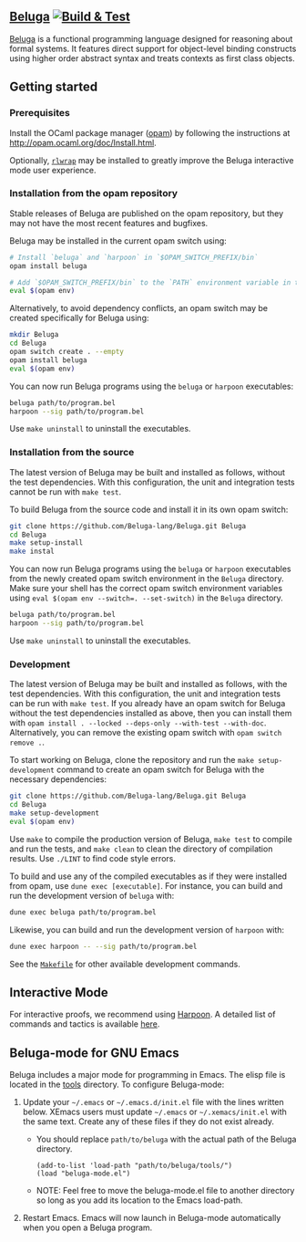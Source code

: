 ## [Beluga](http://complogic.cs.mcgill.ca/beluga/ "Beluga home page")  [![Build & Test](https://github.com/Beluga-lang/Beluga/actions/workflows/build-and-test.yml/badge.svg)](https://github.com/Beluga-lang/Beluga/actions/workflows/build-and-test.yml)

[Beluga](http://complogic.cs.mcgill.ca/beluga/ "Beluga home page") is a functional programming language designed for reasoning about formal systems.
It features direct support for object-level binding constructs using higher order abstract syntax and treats contexts as first class objects.

## Getting started

### Prerequisites

Install the OCaml package manager ([opam](http://opam.ocaml.org/)) by following the instructions at <http://opam.ocaml.org/doc/Install.html>.

Optionally, [`rlwrap`](https://github.com/hanslub42/rlwrap) may be installed to greatly improve the Beluga interactive mode user experience.

### Installation from the opam repository

Stable releases of Beluga are published on the opam repository, but they may not have the most recent features and bugfixes.

Beluga may be installed in the current opam switch using:

```bash
# Install `beluga` and `harpoon` in `$OPAM_SWITCH_PREFIX/bin`
opam install beluga

# Add `$OPAM_SWITCH_PREFIX/bin` to the `PATH` environment variable in the current shell
eval $(opam env)
```

Alternatively, to avoid dependency conflicts, an opam switch may be created specifically for Beluga using:

```bash
mkdir Beluga
cd Beluga
opam switch create . --empty
opam install beluga
eval $(opam env)
```

You can now run Beluga programs using the `beluga` or `harpoon` executables:

```bash
beluga path/to/program.bel
harpoon --sig path/to/program.bel
```

Use `make uninstall` to uninstall the executables.

### Installation from the source

The latest version of Beluga may be built and installed as follows, without the test dependencies.
With this configuration, the unit and integration tests cannot be run with `make test`.

To build Beluga from the source code and install it in its own opam switch:

```bash
git clone https://github.com/Beluga-lang/Beluga.git Beluga
cd Beluga
make setup-install
make instal
```

You can now run Beluga programs using the `beluga` or `harpoon` executables from the newly created opam switch environment in the `Beluga` directory.
Make sure your shell has the correct opam switch environment variables using `eval $(opam env --switch=. --set-switch)` in the `Beluga` directory.

```bash
beluga path/to/program.bel
harpoon --sig path/to/program.bel
```

Use `make uninstall` to uninstall the executables.

### Development

The latest version of Beluga may be built and installed as follows, with the test dependencies.
With this configuration, the unit and integration tests can be run with `make test`.
If you already have an opam switch for Beluga without the test dependencies installed as above, then you can install them with `opam install . --locked --deps-only --with-test --with-doc`.
Alternatively, you can remove the existing opam switch with `opam switch remove .`.

To start working on Beluga, clone the repository and run the `make setup-development` command to create an opam switch for Beluga with the necessary dependencies:

```bash
git clone https://github.com/Beluga-lang/Beluga.git Beluga
cd Beluga
make setup-development
eval $(opam env)
```

Use `make` to compile the production version of Beluga, `make test` to compile and run the tests, and `make clean` to clean the directory of compilation results.
Use `./LINT` to find code style errors.

To build and use any of the compiled executables as if they were installed from opam, use `dune exec [executable]`.
For instance, you can build and run the development version of `beluga` with:

```bash
dune exec beluga path/to/program.bel
```

Likewise, you can build and run the development version of `harpoon` with:

```bash
dune exec harpoon -- --sig path/to/program.bel
```

See the [`Makefile`](./Makefile) for other available development commands.

## Interactive Mode

For interactive proofs, we recommend using [Harpoon](https://beluga-lang.readthedocs.io/en/latest/harpoon/index.html).
A detailed list of commands and tactics is available [here](https://beluga-lang.readthedocs.io/en/latest/harpoon/interactive-reference.html).

## Beluga-mode for GNU Emacs

Beluga includes a major mode for programming in Emacs.
The elisp file is located in the [tools](./tools) directory.
To configure Beluga-mode:

1. Update your `~/.emacs` or `~/.emacs.d/init.el` file with the lines written below.
   XEmacs users must update `~/.emacs` or `~/.xemacs/init.el` with the same text.
   Create any of these files if they do not exist already.
   * You should replace `path/to/beluga` with the actual path of the Beluga directory.
     ```
     (add-to-list 'load-path "path/to/beluga/tools/")
     (load "beluga-mode.el")
     ```
   * NOTE: Feel free to move the beluga-mode.el file to another directory so long as you add its location to the Emacs load-path.

2. Restart Emacs.
   Emacs will now launch in Beluga-mode automatically when you open a Beluga program.
